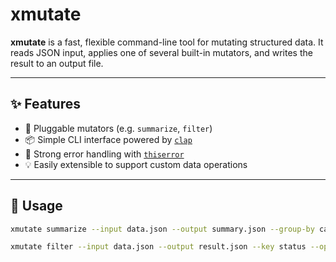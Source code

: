 # xmutate

**xmutate** is a fast, flexible command-line tool for mutating structured data. It reads JSON input, applies one of several built-in mutators, and writes the result to an output file.

---

## ✨ Features

- 🔧 Pluggable mutators (e.g. `summarize`, `filter`)
- 📦 Simple CLI interface powered by [`clap`](https://docs.rs/clap)
- 🧪 Strong error handling with [`thiserror`](https://docs.rs/thiserror)
- 💡 Easily extensible to support custom data operations

---

## 🚀 Usage

```bash
xmutate summarize --input data.json --output summary.json --group-by category

xmutate filter --input data.json --output result.json --key status --op eq --value active
